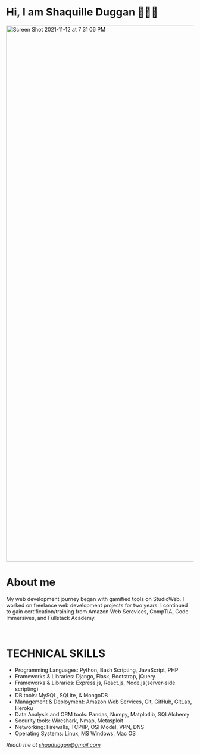 <h1> Hi, I am Shaquille Duggan 👨🏿‍💻 </h1>
<img width="1440" alt="Screen Shot 2021-11-12 at 7 31 06 PM" src="https://user-images.githubusercontent.com/84408174/141599013-df775cab-4fe6-48b6-8a2e-ba929c2a788c.jpeg">
<h1>About me</h1>
<p> My web development journey began with gamified tools on StudioWeb. I worked on freelance web development projects for two years. I continued to gain certification/training from Amazon Web Sercvices, CompTIA, Code Immersives, and Fullstack Academy.</p>
<br>
<h1>TECHNICAL SKILLS</h1>
<ul>
  <li> Programming Languages: Python, Bash Scripting, JavaScript, PHP </li>
  <li> Frameworks & Libraries: Django, Flask, Bootstrap, jQuery </li>
  <li> Frameworks & Libraries: Express.js, React.js, Node.js(server-side scripting) </li>
  <li> DB tools: MySQL, SQLite, & MongoDB
  <li> Management & Deployment: Amazon Web Services, Git, GitHub, GitLab, Heroku
  <li> Data Analysis and ORM tools: Pandas, Numpy, Matplotlib, SQLAlchemy </li>
  <li> Security tools: Wireshark, Nmap, Metasploit </li>
  <li> Networking: Firewalls, TCP/IP, OSI Model, VPN, DNS </li>
  <li> Operating Systems: Linux, MS Windows, Mac OS </li>
</ul>

<em>Reach me at shaqduggan@gmail.com<em>
